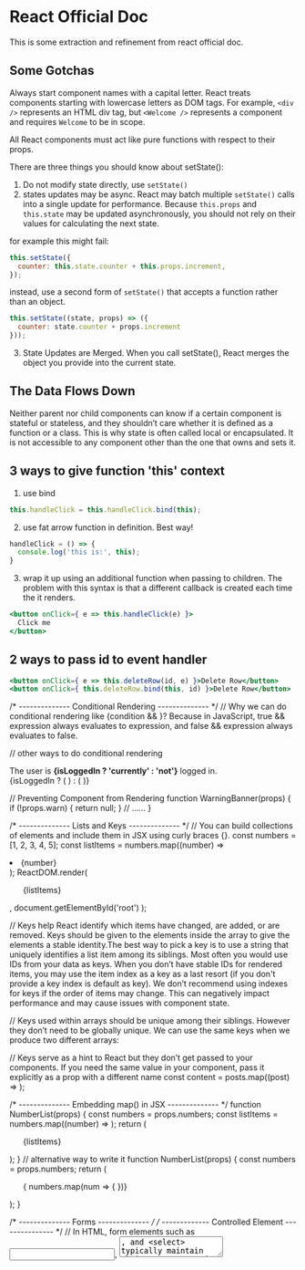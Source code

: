 # React Official Doc
This is some extraction and refinement from react official doc.

## Some Gotchas
Always start component names with a capital letter.
React treats components starting with lowercase letters as DOM tags. For example, `<div />` represents an HTML div tag, but `<Welcome />` represents a component and requires `Welcome` to be in scope.

All React components must act like pure functions with respect to their props.
  
There are three things you should know about setState():
1) Do not modify state directly, use `setState()`
2) states updates may be async. React may batch multiple `setState()` calls into a single update for performance. Because `this.props` and `this.state` may be updated asynchronously, you should not rely on their values for calculating the next state.

for example this might fail:
```jsx
this.setState({
  counter: this.state.counter + this.props.increment,
});
```

instead, use a second form of `setState()` that accepts a function rather than an object. 
```jsx
this.setState((state, props) => ({
  counter: state.counter + props.increment
}));
```

3) State Updates are Merged. When you call setState(), React merges the object you provide into the current state.


## The Data Flows Down
Neither parent nor child components can know if a certain component is stateful or stateless, and they shouldn’t care whether it is defined as a function or a class. This is why state is often called local or encapsulated. It is not accessible to any component other than the one that owns and sets it.


## 3 ways to give function 'this' context
1) use bind
```js
this.handleClick = this.handleClick.bind(this);
```

2) use fat arrow function in definition. Best way!
```js
handleClick = () => {
  console.log('this is:', this);
}
```

3) wrap it up using an additional function when passing to children. The problem with this syntax is that a different callback is created each time the it renders.

```jsx
<button onClick={ e => this.handleClick(e) }>
  Click me
</button>
```


## 2 ways to pass id to event handler
```jsx
<button onClick={ e => this.deleteRow(id, e) }>Delete Row</button>
<button onClick={ this.deleteRow.bind(this, id) }>Delete Row</button>
```

/* --------------
  Conditional Rendering
-------------- */
// Why we can do conditional rendering like {condition && <Component>}? Because in JavaScript, true && expression always evaluates to expression, and false && expression always evaluates to false. 

// other ways to do conditional rendering
<div>
  The user is <b>{isLoggedIn ? 'currently' : 'not'}</b> logged in.
</div>

<div>
  {isLoggedIn ? (
    <LogoutButton onClick={this.handleLogoutClick} />
  ) : (
      <LoginButton onClick={this.handleLoginClick} />
    )}
</div>



// Preventing Component from Rendering
function WarningBanner(props) {
  if (!props.warn) {
    return null;
  }
  // ......
}


/* --------------
  Lists and Keys
-------------- */
// You can build collections of elements and include them in JSX using curly braces {}.
const numbers = [1, 2, 3, 4, 5];
const listItems = numbers.map((number) =>
  <li>{number}</li>
);
ReactDOM.render(
  <ul>{listItems}</ul>,
  document.getElementById('root')
);

// Keys help React identify which items have changed, are added, or are removed. Keys should be given to the elements inside the array to give the elements a stable identity.The best way to pick a key is to use a string that uniquely identifies a list item among its siblings. Most often you would use IDs from your data as keys. When you don’t have stable IDs for rendered items, you may use the item index as a key as a last resort (if you don't provide a key index is default as key). We don’t recommend using indexes for keys if the order of items may change. This can negatively impact performance and may cause issues with component state. 

// Keys used within arrays should be unique among their siblings. However they don’t need to be globally unique. We can use the same keys when we produce two different arrays:

// Keys serve as a hint to React but they don’t get passed to your components. If you need the same value in your component, pass it explicitly as a prop with a different name
const content = posts.map((post) =>
  <Post
    key={post.id}
    id={post.id}
    title={post.title} />
);



/* --------------
  Embedding map() in JSX
-------------- */
function NumberList(props) {
  const numbers = props.numbers;
  const listItems = numbers.map((number) =>
    <ListItem key={number.toString()} value={number} />
 );
  return (<ul>{listItems}</ul>);
}
// alternative way to write it
function NumberList(props) {
  const numbers = props.numbers;
  return (
  <ul>{
    numbers.map(num => {
      <ListItem key={num.toString()} value={num} />
    })}
  </ul>);
}



/* --------------
  Forms
-------------- */
/* ------------- Controlled Element --------------- */
// In HTML, form elements such as <input>, <textarea>, and <select> typically maintain their own state and update it based on user input. In React, mutable state is typically kept in the state property of components, and only updated with setState(). We want react to be the "single source of truth"
class NameForm extends React.Component {
  // here we makes the form to be controlled component
  // the input value is only managed by itself 
  state = { value: '' };

  handleChange = e => {
    this.setState({ value: e.target.value });
  }

  handleSubmit = e => {
    alert('A name was submitted: ' + this.state.value);
  }

  render() {
    return (
      <form onSubmit={this.handleSubmit}>
        <label>
          Name:
          <input type="text" value={this.state.value} onChange={this.handleChange} />
        </label>
        <input type="submit" value="Submit" />
      </form>
    );
  }
}

/* ------------- Handling Multiple Inputs --------------- */
// When you need to handle multiple controlled input elements, you can add a name attribute to each element and let the handler function choose what to do based on the value of event.target.name.
class Reservation extends React.Component {
  state = {
    isGoing: true,
    numberOfGuests: 2
  };

  handleInputChange = e => {
    const target = e.target;
    const value = target.type === 'checkbox' ? target.checked : target.value;
    const name = target.name;

    this.setState({
      [name]: value
    });
  }

  render() {
    return (
      <form>
        <label>
          Is going:
          <input
            name="isGoing"
            type="checkbox"
            checked={this.state.isGoing}
            onChange={this.handleInputChange} />
        </label>

        <br />

        <label>
          Number of guests:
          <input
            name="numberOfGuests"
            type="number"
            value={this.state.numberOfGuests}
            onChange={this.handleInputChange} />
        </label>
      </form>
    );
  }
}



/* --------------
  Composition vs Inheritance
-------------- */
// we recommend using composition instead of inheritance to reuse code between components. At Facebook, we use React in thousands of components, and we haven’t found any use cases where we would recommend creating component inheritance hierarchies.

/* ---------------- Containment ---------------- */
// Some components don’t know their children ahead of time. This is especially common for components like Sidebar or Dialog that represent generic “boxes”. We recommend that such components use the special children prop to pass children elements directly into their output
function FancyBorder(props) {
  return (
    <div className={'FancyBorder FancyBorder-' + props.color}>
      {props.children}
    </div>
  );
}
// This lets other components pass arbitrary children to them by nesting the JSX. Anything inside the <FancyBorder> JSX tag gets passed into the FancyBorder component as a children prop. Since FancyBorder renders {props.children} inside a <div>, the passed elements appear in the final output.
function WelcomeDialog() {
  return (
    <FancyBorder color="blue">
      <h1 className="Dialog-title">
        Welcome
      </h1>
      <p className="Dialog-message">
        Thank you for visiting our spacecraft!
      </p>
    </FancyBorder>
  );
}









/* ----------------------------------------------- */
/* --------------- Advanced Guide ---------------- */
/* ----------------------------------------------- */

















/* ----------------------------------------------- */
/* -------------------- Hooks -------------------- */
/* ----------------------------------------------- */

/*
Hooks let you use state and other React features without writing a class.

Motivations:
1) It’ s hard to reuse stateful logic between components.React doesn’ t offer a way to“ attach” reusable behavior to a component. React needs a better primitive
for sharing stateful logic. Hooks allow you to reuse stateful logic without changing your component hierarchy.This makes it easy to share Hooks among many components or with the community.
2) Complex components become hard to understand, each lifecycle method often contains a mix of unrelated logic.Hooks
let you split one component into smaller functions based on what pieces are related(such as setting up a subscription or fetching data)
3) Hooks
let you use more of React’ s features without classes.
*/

import React, { useState } from 'react';

function Example() {
  // this example increament count by one everytime you click
  /*
    useState() returns a pair:  
    1) the current state value [count]
    2) and a function that lets you update it [setCount()]

    You can call this function from an event handler or somewhere else.It’s similar to this.setState() in a class, except it doesn’t merge the old and new state together.

    The only argument to useState() is the initial state. The initial state argument is only used during the first render
  */
  const [count, setCount] = useState(0);

  return (
    <div>
      <p>You clicked {count} times</p>
      <button onClick={() => setCount(count + 1)}>
        Click me
      </button>
    </div>
  );
}

/* -------------------- 
  You can use the State Hook more than once in a single component
-------------------- */
function ExampleWithManyStates() {
  // Declare multiple state variables!
  const [age, setAge] = useState(42);
  const [fruit, setFruit] = useState('banana');
  const [todos, setTodos] = useState([{ text: 'Learn Hooks' }]);
  // ...
}

// Hooks are functions that let you “hook into” React state and lifecycle features from function components.Hooks don’t work inside classes — they let you use React without classes





/* ----------------------------------------------------- */
/* -------------------- Effect Hook -------------------- */
/* ----------------------------------------------------- */
/*
  You’ve likely performed data fetching, subscriptions, or manually changing the DOM from React components before. We call these operations “side effects” (or “effects” for short) because they can affect other components and can’t be done during rendering.

  The Effect Hook, useEffect, adds the ability to perform side effects from a function component. It serves the same purpose as componentDidMount, componentDidUpdate, and componentWillUnmount in React classes, but unified into a single API.
*/
import React, { useState, useEffect } from 'react';

function Example() {
  // this component sets the document title after React updates the DOM

  /*
    useEffect() is similar to componentDidMount and componentDidUpdate.

    When you call useEffect, you’re telling React to run your “effect” function after flushing changes to the DOM.
    
    Effects are declared inside the component so they have access to its props and state.By default, React runs the effects after every render — including the first render. 

    By default, React runs the effects after every render — including the first render.
  */
  useEffect(() => {
    document.title = `You clicked ${count} times`;
  });
  const [count, setCount] = useState(0);

  return (
    <div>
      <p>You clicked {count} times</p>
      <button onClick={() => setCount(count + 1)}>
        Click me
      </button>
    </div>
  );
}


function FriendStatus(props) {
  const [isOnline, setIsOnline] = useState(null);

  function handleStatusChange(status) {
    setIsOnline(status.isOnline);
  }

  /* 
    Effects may also optionally specify how to “clean up” after them by returning a function. In this example, React would unsubscribe from our ChatAPI when the component unmounts, as well as before re-running the effect due to a subsequent render.
  */
  useEffect(() => {
    ChatAPI.subscribeToFriendStatus(props.friend.id, handleStatusChange);

    return () => {
      ChatAPI.unsubscribeFromFriendStatus(props.friend.id, handleStatusChange);
    };
  });

  if (isOnline === null) {
    return 'Loading...';
  }
  return isOnline ? 'Online' : 'Offline';
}

/* --------------------
  we can also use more than a single effect in a component
--------------------*/
function FriendStatusWithCounter(props) {
  const [count, setCount] = useState(0);
  useEffect(() => {
    document.title = `You clicked ${count} times`;
  });

  const [isOnline, setIsOnline] = useState(null);
  useEffect(() => {
    ChatAPI.subscribeToFriendStatus(props.friend.id, handleStatusChange);
    return () => {
      ChatAPI.unsubscribeFromFriendStatus(props.friend.id, handleStatusChange);
    };
  });

  function handleStatusChange(status) {
    setIsOnline(status.isOnline);
  }
}

/*
  Rules of hook:
  - Only call Hooks at the top level. Don’t call Hooks inside loops, conditions, or nested functions.
  - Only call Hooks from React function components. Don’t call Hooks from regular JavaScript functions. (There is just one other valid place to call Hooks — your own custom Hooks.)
*/





/* ----------------------------------------------------------------- */
/* -------------------- Building Your Own Hooks -------------------- */
/* ----------------------------------------------------------------- */

/* --------------- reuse hook in different component -------------------- */
// first extract the subscription logic to a Hook
function useFriendStatus(friendID) {
  const [isOnline, setIsOnline] = useState(null);

  function handleStatusChange(status) {
    setIsOnline(status.isOnline);
  }

  useEffect(() => {
    ChatAPI.subscribeToFriendStatus(friendID, handleStatusChange);
    return () => {
      ChatAPI.unsubscribeFromFriendStatus(friendID, handleStatusChange);
    };
  });

  return isOnline;
}
// use this hook in two components
function FriendStatus(props) {
  const isOnline = useFriendStatus(props.friend.id);

  if (isOnline === null) {
    return 'Loading...';
  }
  return isOnline ? 'Online' : 'Offline';
}

function FriendListItem(props) {
  const isOnline = useFriendStatus(props.friend.id);

  return (
    <li style={{ color: isOnline ? 'green' : 'black' }}>
      {props.friend.name}
    </li>
  );
}

/* 
  The state of these components is completely independent. Hooks are a way to reuse stateful logic, not state itself. We can even use the same custom Hook twice in one component.

  If a function’s name starts with ”use” and it calls other Hooks, we say it is a custom Hook. The useSomething naming convention is how our linter plugin is able to find bugs in the code using Hooks.
*/









/* ---------------------------------------------------- */
/* -------------------- State Hook -------------------- */
/* ---------------------------------------------------- */
/* --------------------
  This two classes are equivelent
--------------------*/
function Example() {
  const [count, setCount] = useState(0);

  return (
    <div>
      <p>You clicked {count} times</p>
      <button onClick={() => setCount(count + 1)}>
        Click me
      </button>
    </div>
  );
}

class Example extends Component {
  state = { count: 0 };

  render() {
    return (
      <div>
        <p>You clicked {this.state.count} times</p>
        <button onClick={() => this.setState({ count: this.state.count + 1 })}>
          Click me
        </button>
      </div>
    );
  }
}

/* --------------------
  Hooks and Function Components
--------------------*/
// useState is a Hook that lets you add React state to function components. 
// In a function component, we have no this, so we can’t assign or read this.state. Instead, we call the useState Hook directly inside our component:

//  unlike this.setState in a class, updating a state variable always replaces it instead of merging it.





/* ---------------------------------------------------- */
/* -------------------- Effect Hook ------------------- */
/* ---------------------------------------------------- */
// There are two common kinds of side effects in React components: those that don’t require cleanup, and those that do.


/* --------------------
  Effects Without Cleanup
-------------------- */
// Sometimes, we want to run some additional code after React has updated the DOM. Network requests, manual DOM mutations, and logging are common examples of effects that don’t require a cleanup. We say that because we can run them and immediately forget about them.

// In React class components, the render method itself shouldn’t cause side effects. It would be too early — we typically want to perform our effects after React has updated the DOM. This is why in React classes, we put side effects into componentDidMount and componentDidUpdate. 

// above two lifecycle method can be written in useEffect as follow
componentDidMount() {
  // when first render
  document.title = `You clicked ${this.state.count} times`;
}

componentDidUpdate() {
  // all other renders
  document.title = `You clicked ${this.state.count} times`;
}

useEffect(() => {
  // all renders including the first render
  document.title = `You clicked ${count} times`;

  // Every time we re - render, we schedule a different effect, replacing the previous one.In a way, this makes the effects behave more like a part of the render result — each effect “belongs” to a particular render.
});

// Unlike componentDidMount or componentDidUpdate, effects scheduled with useEffect don’t block the browser from updating the screen. This makes your app feel more responsive. The majority of effects don’t need to happen synchronously. In the uncommon cases where they do (such as measuring the layout), there is a separate useLayoutEffect Hook with an API identical to useEffect.


/* --------------------
  Effects With Cleanup
-------------------- */
// For example, we might want to set up a subscription to some external data source. In that case, it is important to clean up so that we don’t introduce a memory leak!

// In a React class, you would typically set up a subscription in componentDidMount, and clean it up in componentWillUnmount. For example
componentDidMount() {
  ChatAPI.subscribeToFriendStatus(
    this.props.friend.id,
    this.handleStatusChange
  );
}

componentWillUnmount() {
  ChatAPI.unsubscribeFromFriendStatus(
    this.props.friend.id,
    this.handleStatusChange
  );
}

handleStatusChange(status) {
  this.setState({
    isOnline: status.isOnline
  });
}

// above code can be combined using useEffect() like this:
useEffect(() => {
  function handleStatusChange(status) {
    setIsOnline(status.isOnline);
  }

  ChatAPI.subscribeToFriendStatus(props.friend.id, handleStatusChange);

  // The returned function in useEfect() is for clean up
  return function cleanup() {
    ChatAPI.unsubscribeFromFriendStatus(props.friend.id, handleStatusChange);
  };

  // React performs the cleanup when the component unmounts. However, in this way, React cleans up effects from the previous render before running the effects next time. This will help avoid bugs, and can opt out if it creates performance issue.

  // note: We don’t have to return a named function from the effect. We called it cleanup here to clarify its purpose, but you could return an arrow function or call it something different.
});


/* --------------------
  Tips for useEffect
-------------------- */
// we can also use several effects, so we can separate code based on what it is doing. They are executed in the order they were specified
function FriendStatusWithCounter(props) {
  const [count, setCount] = useState(0);
  useEffect(() => {
    document.title = `You clicked ${count} times`;
  });

  const [isOnline, setIsOnline] = useState(null);
  useEffect(() => {
    function handleStatusChange(status) {
      setIsOnline(status.isOnline);
    }

    ChatAPI.subscribeToFriendStatus(props.friend.id, handleStatusChange);
    return () => {
      ChatAPI.unsubscribeFromFriendStatus(props.friend.id, handleStatusChange);
    };
  });
}


// You can tell React to skip applying an effect if certain values haven’t changed between re-renders. To do so, pass an array as an optional second argument to useEffect
useEffect(() => {
  document.title = `You clicked ${count} times`;
}, [count]); // Only re-run the effect if count changes

useEffect(() => {
  function handleStatusChange(status) {
    setIsOnline(status.isOnline);
  }

  ChatAPI.subscribeToFriendStatus(props.friend.id, handleStatusChange);
  return () => {
    ChatAPI.unsubscribeFromFriendStatus(props.friend.id, handleStatusChange);
  };
}, [props.friend.id]); // Only re-subscribe if props.friend.id changes

// If you want to run an effect and clean it up only once (on mount and unmount), you can pass an empty array ([]) as a second argument. This tells React that your effect doesn’t depend on any values from props or state, so it never needs to re-run.


/* --------------------
  Hooks must be called on the top level of our components.
-------------------- */
// 🔴 We're breaking the first rule by using a Hook in a condition
if (name !== '') {
  useEffect(function persistForm() {
    localStorage.setItem('formData', name);
  });
  // this is because React relies on the order in which Hooks are called to know which state corresponds to which useState call. If this useEffect() doesn't run, the order will be messed.
}
// instead we should write this way
useEffect(function persistForm() {
  if (name !== '') {
    localStorage.setItem('formData', name);
  }
});





/* ------------------------------------------------------ */
/* --------------- Building Your Own Hooks ---------------*/
/* ------------------------------------------------------ */

/* --------------------
  Pass Information Between Hooks
-------------------- */
const friendList = [
  { id: 1, name: 'Phoebe' },
  { id: 2, name: 'Rachel' },
  { id: 3, name: 'Ross' },
];

function ChatRecipientPicker() {
  const [recipientID, setRecipientID] = useState(1);
  // here we pass recipientID, the information from above hook, to useFriendStatus(), our customed hook.
  const isRecipientOnline = useFriendStatus(recipientID);

  return (
    <>
      <Circle color={isRecipientOnline ? 'green' : 'red'} />
      <select
        value={recipientID}
        onChange={e => setRecipientID(Number(e.target.value))}
      >
        {friendList.map(friend => (
          <option key={friend.id} value={friend.id}>
            {friend.name}
          </option>
        ))}
      </select>
    </>
  );
}


/* --------------------
  UseReducer Hook
-------------------- */
// The need to manage local state with a reducer in a complex component is common enough that we’ve built the useReducer Hook right into React. Here we implemented under the hood as an example of writing hook using another hook.
function useReducer(reducer, initialState) {
  // here we can think of state is managed in the 'store'
  const [state, setState] = useState(initialState);

  // wrap the way to modify store by dispatch()
  function dispatch(action) {
    const nextState = reducer(state, action);
    setState(nextState);
  }

  return [state, dispatch];
}

function Todos() {
  const [todos, dispatch] = useReducer(todosReducer, []);

  function handleAddClick(text) {
    dispatch({ type: 'add', text });
  }

  // ...
}



